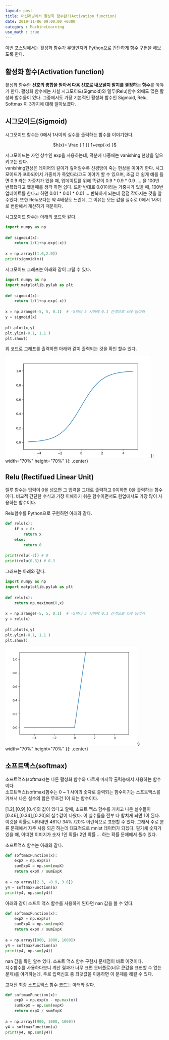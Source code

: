```yaml
---
layout: post
title: 머신러닝에서 활성화 함수란?(Activation function)
date: 2019-11-06 09:00:00 +0300
category : MachineLearning
use_math : true
---
```


이번 포스팅에서는 활성화 함수가 무엇인지와 Python으로 간단하게 함수 구현을 해보도록 한다.  

## 활성화 함수(Activation function)

활성화 함수란 **신호의 총합을 받아서 다음 신호로 내보낼지 말지를 결정하는 함수**를 이야기 한다. 활성화 함수에는 사실 시그모이드(Sigmoid)와 렐루(Relu)함수 외에도 많은 활성화 함수들이 있다. 그중에서도 가장 기본적인 활성화 함수인 Sigmoid, Relu, Softmax 이 3가지에 대해 알아보겠다. 

## 시그모이드(Sigmoid)  

시그모이드 함수는 0에서 1사이의 실수를 출력하는 함수를 이야기한다.   
<center>$h(x)=  \frac { 1 }{ 1+exp(-x) }$</center>  

시그모이드는 자연 상수인 exp을 사용하는데, 덕분에 나중에는 vanishing 현상을 일으키고는 한다.  
vanishing현상은 레이어의 깊이가 깊어질수록 신경망이 죽는 현상을 이야기 한다. 시그모이드가 포화되어서 가중치가 죽었다라고도 이야기 할 수 있으며, 조금 더 쉽게 예를 들면 0.9 라는 가중치가 있을 때, 업데이트를 위해 똑같이 0.9 * 0.9 * 0.9  .... 을 100번 반복했다고 했을때를 생각 하면 쉽다. 또한 반대로 0.01이라는 가중치가 있을 때, 100번 업데이트를 한다고 하면 0.01 * 0.01 * 0.01 ... 반복하게 되는데 점점 작아지는 것을 알 수있다. 또한 Relu보다는 약 4배정도 느린데, 그 이유는 모든 값을 실수로 0에서 1사이로 변환해서 계산하기 때문이다.  

시그모이드 함수는 아래의 코드와 같다.

```python 
import numpy as np

def sigmoid(x):
    return 1/(1+np.exp(-x))
    
x = np.array([1.0,2.0])
print(sigmoid(x))
```

시그모이드 그래프는 아래와 같이 그릴 수 있다.  

```python
import numpy as np
import matplotlib.pylab as plt

def sigmoid(x):
    return 1/(1+np.exp(-x))

x = np.arange(-5, 5, 0.1)  # -5부터 5 사이에 0.1 간격으로 x에 담아라
y = sigmoid(x)

plt.plot(x,y)
plt.ylim(-0.1, 1.1 ) 
plt.show()
```

위 코드로 그래프를 출력하면 아래와 같이 출력되는 것을 확인 할수 있다.

![sigmoid](/public/img/sigmoid.png){: width="70%" height="70%" }{: .center}

## Relu (Rectifued Linear Unit)  

렐루 함수는 입력이 0을 넘으면 그 입력을 그대로 출력하고 0이하면 0을 출력하는 함수이다. 비교적 간단한 수식과 가장 이해하기 쉬운 함수이면서도 현업에서도 가장 많이 사용하는 함수이다.  

Relu함수를 Python으로 구현하면 아래와 같다.  

```python 
def relu(x):
    if x > 0:
        return x
    else:
        return 0

print(relu(-2)) # 0
print(relu(0.3)) # 0.3
```

그래프는 아래와 같다.  

```python 
import numpy as np
import matplotlib.pylab as plt

def relu(x):
    return np.maximum(0,x)

x = np.arange(-5, 5, 0.1)  # -5부터 5 사이에 0.1 간격으로 x에 담아라
y = relu(x)

plt.plot(x,y)
plt.ylim(-0.1, 1.1 ) 
plt.show()
```  

![relu](/public/img/relu.png){: width="70%" height="70%" }{: .center}


## 소프트맥스(softmax)   

소프트맥스(softmax)는 다른 활성화 함수와 다르게 마지막 출력층에서 사용하는 함수이다.  
소프트맥스(softmax)함수는 0 ~ 1 사이의 숫자로 출력되는 함수이기는 소프트맥스를 거쳐서 나온 실수의 합은 무조건 1이 되는 함수이다.  

[1.2],[0.9],[0.4]의 값이 있다고 할때, 소프트 맥스 함수를 거치고 나온 실수들이 [0.46],[0.34],[0.20]의 실수값이 나왔다. 이 실수들을 전부 다 합치게 되면 1이 된다. 이것을 확률로 나타내면 46%/ 34% /20% 이런식으로 표현할 수 있다. 그래서 주로 분류 문제에서 자주 사용 되곤 하는데 대표적으로 mnist 데이터가 되겠다. 필기체 숫자가 있을 때, 어떠한 이미지가 숫자 1인 확률/ 2인 확률 ... 하는 확률 문제에서 풀수 있다.   

소프트맥스 함수는 아래와 같다.

```python
def softmaxFunction(x):
    expX = np.exp(x) 
    sumExpX = np.sum(expX) 
    return expX / sumExpX

a = np.array([2.3, -0.9, 3.6])
y4 = softmaxFunction(a)
print(y4, np.sum(y4))
```

아래와 같이 소프트 맥스 함수를 사용하게 된다면 nan 값을 볼 수 있다.   

```python 
def softmaxFunction(x):
    expX = np.exp(x) 
    sumExpX = np.sum(expX) 
    return expX / sumExpX

a = np.array([900, 1000, 1000])
y4 = softmaxFunction(a)
print(y4, np.sum(y4))
```

nan 값을 확인 할수 있다. 소프트 맥스 함수 구현시 문제점이 바로 이것이다.  
지수함수를 사용하다보니 계산 결과가 너무 크면 오버플로(너무 큰값을 표현할 수 없는 문제)를 야기하는데, 주로 입력신호 중 최댓값을 이용하면 이 문제를 해결 수 있다.    

고쳐진 최종 소프트맥스 함수 코드는 아래와 같다. 

```python 
def softmaxFunction(x):
    expX = np.exp(x - np.max(x)) 
    sumExpX = np.sum(expX) 
    return expX / sumExpX

a = np.array([900, 1000, 1000])
y4 = softmaxFunction(a)
print(y4, np.sum(y4))
```
